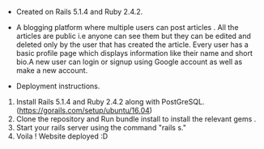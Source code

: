 * Created on Rails 5.1.4 and Ruby 2.4.2.

* A blogging platform where multiple users can post articles . All the articles are public i.e anyone can see them but they can be edited and deleted only by the user that has created the article. Every user has a basic profile page which displays information like their name and short bio.A new user can login or signup using Google account as well as make a new account.

* Deployment instructions.
1. Install Rails 5.1.4 and Ruby 2.4.2 along with PostGreSQL. (https://gorails.com/setup/ubuntu/16.04)
2. Clone the repository and Run bundle install to install the relevant gems .
3. Start your rails server using the command "rails s."
4. Voila ! Website deployed :D

